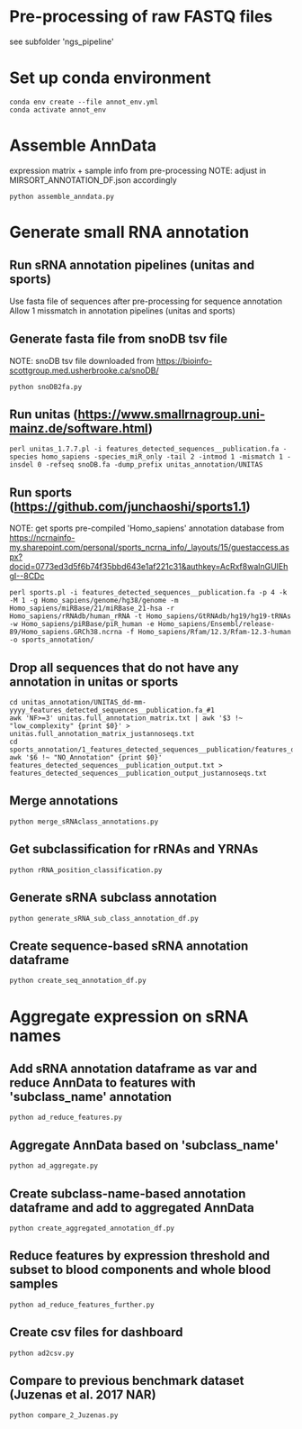 # Pre-processing of raw FASTQ files

see subfolder 'ngs_pipeline'

# Set up conda environment

```
conda env create --file annot_env.yml
conda activate annot_env
```

# Assemble AnnData

expression matrix + sample info from pre-processing 
NOTE: adjust <PATH> in MIRSORT_ANNOTATION_DF.json accordingly
```
python assemble_anndata.py
```


# Generate small RNA annotation

## Run sRNA annotation pipelines (unitas and sports)
Use fasta file of sequences after pre-processing for sequence annotation
Allow 1 missmatch in annotation pipelines (unitas and sports)

## Generate fasta file from snoDB tsv file 
NOTE: snoDB tsv file downloaded from https://bioinfo-scottgroup.med.usherbrooke.ca/snoDB/
```
python snoDB2fa.py
```

## Run unitas (https://www.smallrnagroup.uni-mainz.de/software.html)
```
perl unitas_1.7.7.pl -i features_detected_sequences__publication.fa -species homo_sapiens -species_miR_only -tail 2 -intmod 1 -mismatch 1 -insdel 0 -refseq snoDB.fa -dump_prefix unitas_annotation/UNITAS
```

## Run sports (https://github.com/junchaoshi/sports1.1)
NOTE: get sports pre-compiled 'Homo_sapiens' annotation database from https://ncrnainfo-my.sharepoint.com/personal/sports_ncrna_info/_layouts/15/guestaccess.aspx?docid=0773ed3d5f6b74f35bbd643e1af221c31&authkey=AcRxf8walnGUIEhgI--8CDc
```
perl sports.pl -i features_detected_sequences__publication.fa -p 4 -k -M 1 -g Homo_sapiens/genome/hg38/genome -m Homo_sapiens/miRBase/21/miRBase_21-hsa -r Homo_sapiens/rRNAdb/human_rRNA -t Homo_sapiens/GtRNAdb/hg19/hg19-tRNAs -w Homo_sapiens/piRBase/piR_human -e Homo_sapiens/Ensembl/release-89/Homo_sapiens.GRCh38.ncrna -f Homo_sapiens/Rfam/12.3/Rfam-12.3-human -o sports_annotation/
```

## Drop all sequences that do not have any annotation in unitas or sports
```
cd unitas_annotation/UNITAS_dd-mm-yyyy_features_detected_sequences__publication.fa_#1
awk 'NF>=3' unitas.full_annotation_matrix.txt | awk '$3 !~ "low_complexity" {print $0}' > unitas.full_annotation_matrix_justannoseqs.txt
cd sports_annotation/1_features_detected_sequences__publication/features_detected_sequences__publication_result
awk '$6 !~ "NO_Annotation" {print $0}' features_detected_sequences__publication_output.txt > features_detected_sequences__publication_output_justannoseqs.txt
```

## Merge annotations
```
python merge_sRNAclass_annotations.py
```

## Get subclassification for rRNAs and YRNAs
```
python rRNA_position_classification.py
```

## Generate sRNA subclass annotation 
```
python generate_sRNA_sub_class_annotation_df.py
```

## Create sequence-based sRNA annotation dataframe
```
python create_seq_annotation_df.py
```


# Aggregate expression on sRNA names

## Add sRNA annotation dataframe as var and reduce AnnData to features with 'subclass_name' annotation
```
python ad_reduce_features.py
```

## Aggregate AnnData based on 'subclass_name'
```
python ad_aggregate.py
```

## Create subclass-name-based annotation dataframe and add to aggregated AnnData
```
python create_aggregated_annotation_df.py 
```

## Reduce features by expression threshold and subset to blood components and whole blood samples
```
python ad_reduce_features_further.py
```

## Create csv files for dashboard
```
python ad2csv.py
```

## Compare to previous benchmark dataset (Juzenas et al. 2017 NAR)
```
python compare_2_Juzenas.py
```
